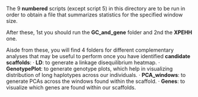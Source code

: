 The 9 **numbered** scripts (except script 5) in this directory are to be run in order to obtain a file that summarizes statistics for the specified window size.

After these, 1st you should run the **GC_and_gene** folder and 2nd the **XPEHH** one.

Aisde from these, you will find 4 folders for different complementary analyses that may be useful to perform once you have identified **candidate scaffolds**:
  · **LD**: to generate a linkage disequilibrium heatmap.
  · **GenotypePlot**: to generate genotype plots, which help in visualizing distribution of long haplotypes across our individuals.
  · **PCA_windows**: to generate PCAs across the windows found within the scaffold.
  · **Genes**: to visualize which genes are found within our scaffolds.
